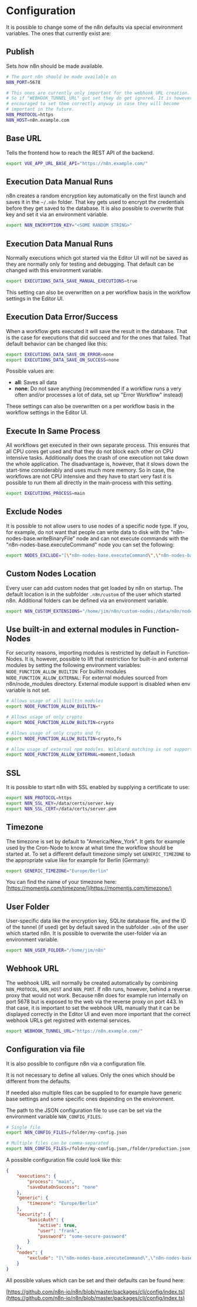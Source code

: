 

# Configuration

It is possible to change some of the n8n defaults via special environment variables.
The ones that currently exist are:


## Publish

Sets how n8n should be made available.

```bash
# The port n8n should be made available on
N8N_PORT=5678

# This ones are currently only important for the webhook URL creation.
# So if "WEBHOOK_TUNNEL_URL" got set they do get ignored. It is however
# encouraged to set them correctly anyway in case they will become
# important in the future.
N8N_PROTOCOL=https
N8N_HOST=n8n.example.com
```


## Base URL

Tells the frontend how to reach the REST API of the backend.

```bash
export VUE_APP_URL_BASE_API="https://n8n.example.com/"
```


## Execution Data Manual Runs

n8n creates a random encryption key automatically on the first launch and saves
it in the `~/.n8n` folder. That key gets used to encrypt the credentials before
they get saved to the database. It is also possible to overwrite that key and
set it via an environment variable.

```bash
export N8N_ENCRYPTION_KEY="<SOME RANDOM STRING>"
```


## Execution Data Manual Runs

Normally executions which got started via the Editor UI will not be saved as
they are normally only for testing and debugging. That default can be changed
with this environment variable.

```bash
export EXECUTIONS_DATA_SAVE_MANUAL_EXECUTIONS=true
```

This setting can also be overwritten on a per workflow basis in the workflow
settings in the Editor UI.


## Execution Data Error/Success

When a workflow gets executed it will save the result in the database. That is
the case for executions that did succeed and for the ones that failed. That
default behavior can be changed like this:

```bash
export EXECUTIONS_DATA_SAVE_ON_ERROR=none
export EXECUTIONS_DATA_SAVE_ON_SUCCESS=none
```

Possible values are:
 - **all**: Saves all data
 - **none**: Do not save anything (recommended if a workflow runs a very often and/or processes a lot of data, set up "Error Workflow" instead)

These settings can also be overwritten on a per workflow basis in the workflow
settings in the Editor UI.


## Execute In Same Process

All workflows get executed in their own separate process. This ensures that all CPU cores
get used and that they do not block each other on CPU intensive tasks. Additionally does
the crash of one execution not take down the whole application. The disadvantage is, however,
that it slows down the start-time considerably and uses much more memory. So in case, the
workflows are not CPU intensive and they have to start very fast it is possible to run them
all directly in the main-process with this setting.

```bash
export EXECUTIONS_PROCESS=main
```


## Exclude Nodes

It is possible to not allow users to use nodes of a specific node type. If you, for example,
do not want that people can write data to disk with the "n8n-nodes-base.writeBinaryFile"
node and can not execute commands with the "n8n-nodes-base.executeCommand" node you can
set the following:

```bash
export NODES_EXCLUDE="[\"n8n-nodes-base.executeCommand\",\"n8n-nodes-base.writeBinaryFile\"]"
```


## Custom Nodes Location

Every user can add custom nodes that get loaded by n8n on startup. The default
location is in the subfolder `.n8n/custom` of the user which started n8n.
Additional folders can be defined via an environment variable.

```bash
export N8N_CUSTOM_EXTENSIONS="/home/jim/n8n/custom-nodes;/data/n8n/nodes"
```


## Use built-in and external modules in Function-Nodes

For security reasons, importing modules is restricted by default in Function-Nodes.
It is, however, possible to lift that restriction for built-in and external modules by
setting the following environment variables:
`NODE_FUNCTION_ALLOW_BUILTIN`: For builtin modules
`NODE_FUNCTION_ALLOW_EXTERNAL`: For external modules sourced from n8n/node_modules directory. External module support is disabled when env variable is not set.

```bash
# Allows usage of all builtin modules
export NODE_FUNCTION_ALLOW_BUILTIN=*

# Allows usage of only crypto
export NODE_FUNCTION_ALLOW_BUILTIN=crypto

# Allows usage of only crypto and fs
export NODE_FUNCTION_ALLOW_BUILTIN=crypto,fs

# Allow usage of external npm modules. Wildcard matching is not supported.
export NODE_FUNCTION_ALLOW_EXTERNAL=moment,lodash
```


## SSL

It is possible to start n8n with SSL enabled by supplying a certificate to use:


```bash
export N8N_PROTOCOL=https
export N8N_SSL_KEY=/data/certs/server.key
export N8N_SSL_CERT=/data/certs/server.pem
```



## Timezone

The timezone is set by default to "America/New_York". It gets for example used by the
Cron-Node to know at what time the workflow should be started at. To set a different
default timezone simply set `GENERIC_TIMEZONE` to the appropriate value like for example
for Berlin (Germany):

```bash
export GENERIC_TIMEZONE="Europe/Berlin"
```

You can find the name of your timezone here:
[https://momentjs.com/timezone/](https://momentjs.com/timezone/)


## User Folder

User-specific data like the encryption key, SQLite database file, and
the ID of the tunnel (if used) get by default saved in the subfolder
`.n8n` of the user which started n8n. It is possible to overwrite the
user-folder via an environment variable.

```bash
export N8N_USER_FOLDER="/home/jim/n8n"
```


## Webhook URL

The webhook URL will normally be created automatically by combining
`N8N_PROTOCOL`, `N8N_HOST` and `N8N_PORT`. If n8n runs, however, behind a
reverse proxy that would not work. Because n8n does for example run internally
on port 5678 but is exposed to the web via the reverse proxy on port 443. In
that case, it is important to set the webhook URL manually that it can be
displayed correctly in the Editor UI and even more important that the correct
webhook URLs get registred with external services.

```bash
export WEBHOOK_TUNNEL_URL="https://n8n.example.com/"
```


## Configuration via file

It is also possible to configure n8n via a configuration file.

It is not necessary to define all values. Only the ones which should be
different from the defaults.

If needed also multiple files can be supplied to for example have generic
base settings and some specific ones depending on the environment.

The path to the JSON configuration file to use can be set via the environment
variable `N8N_CONFIG_FILES`.

```bash
# Single file
export N8N_CONFIG_FILES=/folder/my-config.json

# Multiple files can be comma-separated
export N8N_CONFIG_FILES=/folder/my-config.json,/folder/production.json
```

A possible configuration file could look like this:
```json
{
	"executions": {
		"process": "main",
		"saveDataOnSuccess": "none"
	},
	"generic": {
		"timezone": "Europe/Berlin"
	},
	"security": {
		"basicAuth": {
			"active": true,
			"user": "frank",
			"password": "some-secure-password"
		}
	},
	"nodes": {
		"exclude": "[\"n8n-nodes-base.executeCommand\",\"n8n-nodes-base.writeBinaryFile\"]"
	}
}
```

All possible values which can be set and their defaults can be found here:

[https://github.com/n8n-io/n8n/blob/master/packages/cli/config/index.ts](https://github.com/n8n-io/n8n/blob/master/packages/cli/config/index.ts)
